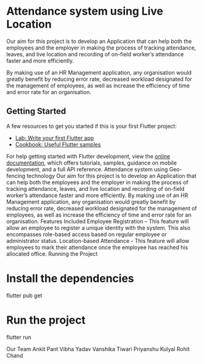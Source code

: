 # Attendance system using Live Location
Our aim for this project is to develop an Application that can help both the employees and the employer in making the process of tracking attendance, leaves, and live location and recording of on-field worker’s attendance faster and more efficiently.

By making use of an HR Management application, any organisation would greatly benefit by reducing error rate, decreased workload designated for the management of employees, as well as increase the efficiency of time and error rate for an organisation.


## Getting Started



A few resources to get you started if this is your first Flutter project:

- [Lab: Write your first Flutter app](https://docs.flutter.dev/get-started/codelab)
- [Cookbook: Useful Flutter samples](https://docs.flutter.dev/cookbook)

For help getting started with Flutter development, view the
[online documentation](https://docs.flutter.dev/), which offers tutorials,
samples, guidance on mobile development, and a full API reference.
Attendance system using Geo-fencing technology
Our aim for this project is to develop an Application that can help both the employees and the employer in making the process of tracking attendance, leaves, and live location and recording of on-field worker’s attendance faster and more efficiently.
By making use of an HR Management application, any organisation would greatly benefit by reducing error rate, decreased workload designated for the management of employees, as well as increase the efficiency of time and error rate for an organisation.
Features Included
Employee Registration – This feature will allow an employee to register a unique identity with the system. This also encompasses role-based access based on regular employee or administrator status.
Location-based Attendance - This feature will allow employees to mark their attendance once the employee has reached his allocated office.
Running the Project
# Install the dependencies
flutter pub get

# Run the project
flutter run

Our Team
Ankit Pant
Vibha Yadav
Vanshika Tiwari
Priyanshu Kulyal
Rohit Chand
